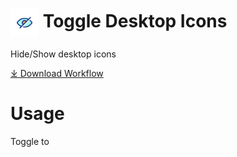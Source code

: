 # <img src='Workflow/icon.png' width='45' align='center' alt='icon'> Toggle Desktop Icons

Hide/Show desktop icons

<a href='https://github.com/milindvishnoi/alfred-toggle-desktop-icons/releases/download/v1.0.0/Toggle.Desktop.Icons.alfredworkflow'>⤓ Download Workflow</a>

# Usage

Toggle to
